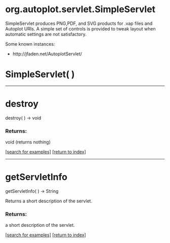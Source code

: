 # org.autoplot.servlet.SimpleServlet

SimpleServlet produces PNG,PDF, and SVG products for
 .vap files and Autoplot URIs.  A simple set of controls is provided
 to tweak layout when automatic settings are not satisfactory.
 
 Some known instances:<ul>
 <li>http://jfaden.net/AutoplotServlet/
 </ul>

# SimpleServlet( )


***
<a name="destroy"></a>
# destroy
destroy(  ) &rarr; void



### Returns:
void (returns nothing)


<a href="https://github.com/autoplot/dev/search?q=destroy&unscoped_q=destroy">[search for examples]</a>
<a href="https://github.com/autoplot/documentation/blob/master/javadoc/index-all.md">[return to index]</a>

***
<a name="getServletInfo"></a>
# getServletInfo
getServletInfo(  ) &rarr; String

Returns a short description of the servlet.

### Returns:
a short description of the servlet.

<a href="https://github.com/autoplot/dev/search?q=getServletInfo&unscoped_q=getServletInfo">[search for examples]</a>
<a href="https://github.com/autoplot/documentation/blob/master/javadoc/index-all.md">[return to index]</a>

